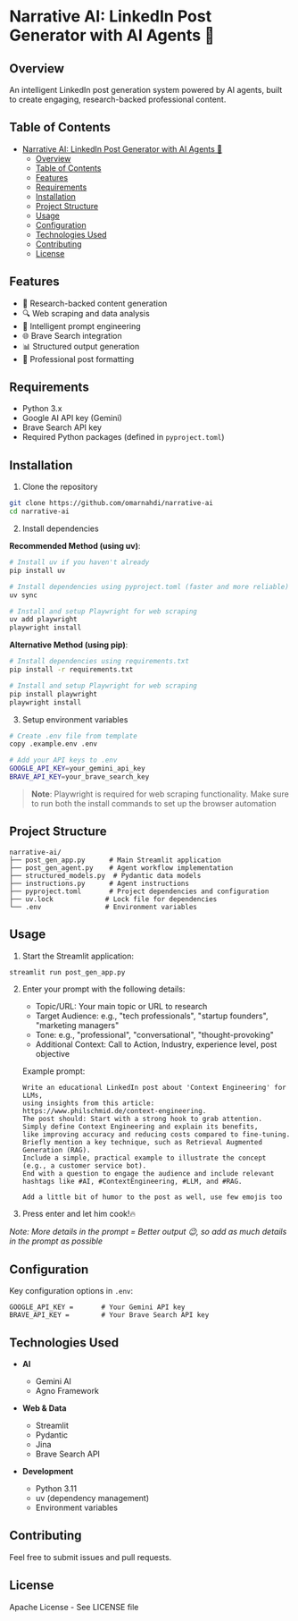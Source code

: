 # Narrative AI: LinkedIn Post Generator with AI Agents 🤖

## Overview
An intelligent LinkedIn post generation system powered by AI agents, built to create engaging, research-backed professional content.

## Table of Contents
- [Narrative AI: LinkedIn Post Generator with AI Agents 🤖](#narrative-ai-linkedin-post-generator-with-ai-agents-)
  - [Overview](#overview)
  - [Table of Contents](#table-of-contents)
  - [Features](#features)
  - [Requirements](#requirements)
  - [Installation](#installation)
  - [Project Structure](#project-structure)
  - [Usage](#usage)
  - [Configuration](#configuration)
  - [Technologies Used](#technologies-used)
  - [Contributing](#contributing)
  - [License](#license)

## Features
- 🎯 Research-backed content generation
- 🔍 Web scraping and data analysis
- 📝 Intelligent prompt engineering
- 🌐 Brave Search integration
- 📊 Structured output generation
- 🎨 Professional post formatting

## Requirements

- Python 3.x
- Google AI API key (Gemini)
- Brave Search API key
- Required Python packages (defined in `pyproject.toml`)

## Installation

1. Clone the repository

```bash
git clone https://github.com/omarnahdi/narrative-ai
cd narrative-ai
```

2. Install dependencies

**Recommended Method (using uv)**:

```bash
# Install uv if you haven't already
pip install uv

# Install dependencies using pyproject.toml (faster and more reliable)
uv sync

# Install and setup Playwright for web scraping
uv add playwright
playwright install
```

**Alternative Method (using pip)**:

```bash
# Install dependencies using requirements.txt
pip install -r requirements.txt

# Install and setup Playwright for web scraping
pip install playwright
playwright install
```

3. Setup environment variables
```bash
# Create .env file from template
copy .example.env .env

# Add your API keys to .env
GOOGLE_API_KEY=your_gemini_api_key
BRAVE_API_KEY=your_brave_search_key
```

> **Note**: Playwright is required for web scraping functionality. Make sure to run both the install commands to set up the browser automation

## Project Structure
```plaintext
narrative-ai/
├── post_gen_app.py      # Main Streamlit application
├── post_gen_agent.py    # Agent workflow implementation
├── structured_models.py  # Pydantic data models
├── instructions.py      # Agent instructions
├── pyproject.toml       # Project dependencies and configuration
├── uv.lock             # Lock file for dependencies
└── .env                # Environment variables
```

## Usage
1. Start the Streamlit application:
```bash
streamlit run post_gen_app.py
```

2. Enter your prompt with the following details:
   - Topic/URL: Your main topic or URL to research
   - Target Audience: e.g., "tech professionals", "startup founders", "marketing managers"
   - Tone: e.g., "professional", "conversational", "thought-provoking"
   - Additional Context: Call to Action, Industry, experience level, post objective

   Example prompt:
   ```
   Write an educational LinkedIn post about 'Context Engineering' for LLMs,
   using insights from this article: https://www.philschmid.de/context-engineering. 
   The post should: Start with a strong hook to grab attention. 
   Simply define Context Engineering and explain its benefits, 
   like improving accuracy and reducing costs compared to fine-tuning. 
   Briefly mention a key technique, such as Retrieval Augmented Generation (RAG). 
   Include a simple, practical example to illustrate the concept (e.g., a customer service bot). 
   End with a question to engage the audience and include relevant hashtags like #AI, #ContextEngineering, #LLM, and #RAG.

   Add a little bit of humor to the post as well, use few emojis too

   ```

3. Press enter and let him cook!🔥

*Note: More details in the prompt = Better output 😉, so add as much details in the prompt as possible*

## Configuration
Key configuration options in `.env`:
```
GOOGLE_API_KEY =       # Your Gemini API key
BRAVE_API_KEY =        # Your Brave Search API key
```

## Technologies Used
- **AI**
  - Gemini AI
  - Agno Framework

- **Web & Data**
  - Streamlit
  - Pydantic
  - Jina
  - Brave Search API

- **Development**
  - Python 3.11
  - uv (dependency management)
  - Environment variables

## Contributing
Feel free to submit issues and pull requests.

## License
Apache License - See LICENSE file
